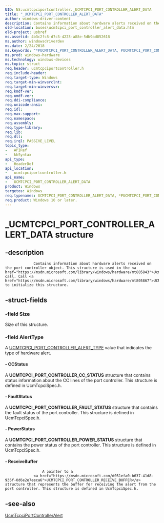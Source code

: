 ```yaml
---
UID: NS:ucmtcpciportcontroller._UCMTCPCI_PORT_CONTROLLER_ALERT_DATA
title: "_UCMTCPCI_PORT_CONTROLLER_ALERT_DATA"
author: windows-driver-content
description: Contains information about hardware alerts received on the port controller object. This structure is used in the UcmTcpciPortControllerAlert call. Call UCMTCPCI_PORT_CONTROLLER_ALERT_DATA_INIT to initialize this structure.
old-location: buses\ucmtcpci_port_controller_alert_data.htm
old-project: usbref
ms.assetid: 4b3c2fc8-d7c3-4223-a88e-5db9ad852618
ms.author: windowsdriverdev
ms.date: 2/24/2018
ms.keywords: "*PUCMTCPCI_PORT_CONTROLLER_ALERT_DATA, PUCMTCPCI_PORT_CONTROLLER_ALERT_DATA, PUCMTCPCI_PORT_CONTROLLER_ALERT_DATA structure pointer [Buses], UCMTCPCI_PORT_CONTROLLER_ALERT_DATA, UCMTCPCI_PORT_CONTROLLER_ALERT_DATA structure [Buses], _UCMTCPCI_PORT_CONTROLLER_ALERT_DATA, buses.ucmtcpci_port_controller_alert_data, ucmtcpciportcontroller/PUCMTCPCI_PORT_CONTROLLER_ALERT_DATA, ucmtcpciportcontroller/UCMTCPCI_PORT_CONTROLLER_ALERT_DATA"
ms.prod: windows-hardware
ms.technology: windows-devices
ms.topic: struct
req.header: ucmtcpciportcontroller.h
req.include-header: 
req.target-type: Windows
req.target-min-winverclnt: 
req.target-min-winversvr: 
req.kmdf-ver: 
req.umdf-ver: 
req.ddi-compliance: 
req.unicode-ansi: 
req.idl: 
req.max-support: 
req.namespace: 
req.assembly: 
req.type-library: 
req.lib: 
req.dll: 
req.irql: PASSIVE_LEVEL
topic_type:
-	APIRef
-	kbSyntax
api_type:
-	HeaderDef
api_location:
-	ucmtcpciportcontroller.h
api_name:
-	UCMTCPCI_PORT_CONTROLLER_ALERT_DATA
product: Windows
targetos: Windows
req.typenames: UCMTCPCI_PORT_CONTROLLER_ALERT_DATA, *PUCMTCPCI_PORT_CONTROLLER_ALERT_DATA
req.product: Windows 10 or later.
---
```


# _UCMTCPCI_PORT_CONTROLLER_ALERT_DATA structure


## -description



                 Contains information about hardware alerts received on the port controller object. This structure is used in the <a href="https://msdn.microsoft.com/library/windows/hardware/mt805843">UcmTcpciPortControllerAlert</a> call. Call <a href="https://msdn.microsoft.com/library/windows/hardware/mt805867">UCMTCPCI_PORT_CONTROLLER_ALERT_DATA_INIT</a> to initialize this structure.
             


## -struct-fields




### -field Size

Size of this structure.
                     
                 


### -field AlertType

A <a href="https://msdn.microsoft.com/library/windows/hardware/mt805899">UCMTCPCI_PORT_CONTROLLER_ALERT_TYPE</a> value that indicates the type of hardware alert.
                     
                 


#### - CCStatus

A 
                     <b>UCMTCPCI_PORT_CONTROLLER_CC_STATUS</b> structure that contains status information about the CC lines of the port controller.
                 This structure is defined in UcmTcpciSpec.h.


#### - FaultStatus

A 
                     <b>UCMTCPCI_PORT_CONTROLLER_FAULT_STATUS</b> structure that contains the fault status of the port controller.
                 This structure is defined in UcmTcpciSpec.h.


#### - PowerStatus

A 
                     <b>UCMTCPCI_PORT_CONTROLLER_POWER_STATUS</b> structure that contains the power status of the port controller.
                 This structure is defined in UcmTcpciSpec.h.


#### - ReceiveBuffer


                     A pointer to a 
                 <a href="https://msdn.microsoft.com/d051efa0-b637-41d8-935f-0d6e2e7eeca6">UCMTCPCI_PORT_CONTROLLER_RECEIVE_BUFFER</a> structure that represents the buffer for receiving the alert from the port controller. This structure is defined in UcmTcpciSpec.h.


## -see-also




<a href="https://msdn.microsoft.com/library/windows/hardware/mt805843">UcmTcpciPortControllerAlert</a>
 

 

